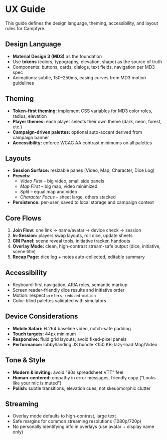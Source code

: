 # UX Guide

This guide defines the design language, theming, accessibility, and layout rules for Campfyre.

## Design Language

- **Material Design 3 (MD3)** as the foundation
- Use **tokens** (colors, typography, elevation, shape) as the source of truth
- Components: buttons, cards, dialogs, text fields, navigation per MD3 spec
- Animations: subtle, 150–250ms, easing curves from MD3 motion guidelines

## Theming

- **Token-first theming:** implement CSS variables for MD3 color roles, radius, elevation
- **Player themes:** each player selects their own theme (dark, neon, forest, etc.)
- **Campaign-driven palettes:** optional auto-accent derived from campaign banner
- **Accessibility:** enforce WCAG AA contrast minimums on all palettes

## Layouts

- **Session Surface:** resizable panes (Video, Map, Character, Dice Log)
- **Presets:**
  - _Video First_ – big video, small side panels
  - _Map First_ – big map, video minimized
  - _Split_ – equal map and video
  - _Character Focus_ – sheet large, others stacked
- **Persistence:** per-user, saved to local storage and campaign context

## Core Flows

1. **Join Flow:** one link → name/avatar → device check → session
2. **In-Session:** players swap layouts, roll dice, update sheets
3. **GM Panel:** scene reveal tools, initiative tracker, handouts
4. **Overlay Mode:** clean, high-contrast stream-safe output (dice, initiative, scene title)
5. **Recap Page:** dice log + notes auto-collected, editable summary

## Accessibility

- Keyboard-first navigation, ARIA roles, semantic markup
- Screen reader-friendly dice results and initiative order
- Motion: respect `prefers-reduced-motion`
- Color-blind palettes validated with simulators

## Device Considerations

- **Mobile Safari:** H.264 baseline video, notch-safe padding
- **Touch targets:** 44px minimum
- **Responsive:** fluid grid layouts; avoid fixed-pixel panels
- **Performance:** lobby/landing JS bundle <150 KB; lazy-load Map/Video

## Tone & Style

- **Modern & inviting:** avoid "90s spreadsheet VTT" feel
- **Human-centered:** empathy in error messages, friendly copy ("Looks like your mic is muted")
- **Polish:** subtle transitions, elevation cues, not skeuomorphic clutter

## Streaming

- Overlay mode defaults to high-contrast, large text
- Safe margins for common streaming resolutions (1080p/720p)
- No personally identifying info in overlays (use avatar + display name only)
